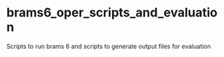 # brams6_oper_scripts_and_evaluation
Scripts to run brams 6 and scripts to generate output files for evaluation
